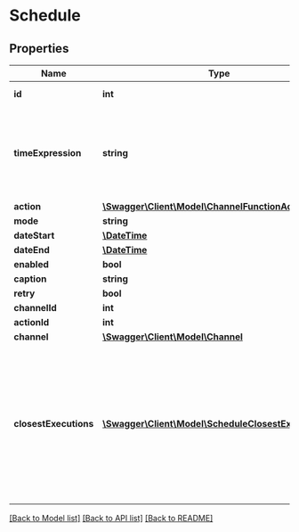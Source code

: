 # Schedule

## Properties
Name | Type | Description | Notes
------------ | ------------- | ------------- | -------------
**id** | **int** | Schedule identifier | [optional] 
**timeExpression** | **string** | Schedule time expression in crontab notation (with some custom additions). | [optional] 
**action** | [**\Swagger\Client\Model\ChannelFunctionAction**](ChannelFunctionAction.md) |  | [optional] 
**mode** | **string** |  | [optional] 
**dateStart** | [**\DateTime**](\DateTime.md) |  | [optional] 
**dateEnd** | [**\DateTime**](\DateTime.md) |  | [optional] 
**enabled** | **bool** |  | [optional] 
**caption** | **string** |  | [optional] 
**retry** | **bool** |  | [optional] 
**channelId** | **int** |  | [optional] 
**actionId** | **int** |  | [optional] 
**channel** | [**\Swagger\Client\Model\Channel**](Channel.md) |  | [optional] 
**closestExecutions** | [**\Swagger\Client\Model\ScheduleClosestExecutions[]**](ScheduleClosestExecutions.md) | Returned only if requested by the &#x60;include&#x60; parameter. Contains two arrays of maximum 3 closest past and future executions. | [optional] 

[[Back to Model list]](../README.md#documentation-for-models) [[Back to API list]](../README.md#documentation-for-api-endpoints) [[Back to README]](../README.md)


